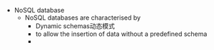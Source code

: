 - NoSQL database
	- NoSQL databases are characterised by
		- Dynamic schemas动态模式
		- to allow the insertion of data without a predefined schema
		-
